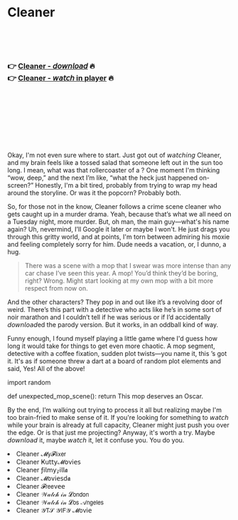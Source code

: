 <h1>Cleaner</h1>

<br><br><br>

<h3>👉 <a href="https://Kerrys-esogmilta1970.github.io/jltppsghrn/">Cleaner - 𝘥𝘰𝘸𝘯𝘭𝘰𝘢𝘥</a> 🔥<br>
👉 <a href="https://Kerrys-esogmilta1970.github.io/jltppsghrn/">Cleaner - 𝘸𝘢𝘵𝘤𝘩 in player</a> 🔥
</h3>



<br><br><br><br><br><br><br>


Okay, I'm not even sure where to start. Just got out of 𝘸𝘢𝘵𝘤𝘩𝘪𝘯𝘨 Cleaner, and my brain feels like a tossed salad that someone left out in the sun too long. I mean, what was that rollercoaster of a  ? One moment I'm thinking “wow, deep,” and the next I’m like, “what the heck just happened on-screen?” Honestly, I'm a bit tired, probably from trying to wrap my head around the storyline. Or was it the popcorn? Probably both.

So, for those not in the know, Cleaner follows a crime scene cleaner who gets caught up in a murder drama. Yeah, because that’s what we all need on a Tuesday night, more murder. But, oh man, the main guy—what's his name again? Uh, nevermind, I’ll Google it later or maybe I won't. He just drags you through this gritty world, and at points, I'm torn between admiring his moxie and feeling completely sorry for him. Dude needs a vacation, or, I dunno, a hug.

> There was a scene with a mop that I swear was more intense than any car chase I’ve seen this year. A mop! You’d think they’d be boring, right? Wrong. Might start looking at my own mop with a bit more respect from now on.

And the other characters? They pop in and out like it’s a revolving door of weird. There’s this part with a detective who acts like he’s in some sort of noir   marathon and I couldn’t tell if he was serious or if I’d accidentally 𝘥𝘰𝘸𝘯𝘭𝘰𝘢𝘥ed the parody version. But it works, in an oddball kind of way.

Funny enough, I found myself playing a little game where I'd guess how long it would take for things to get even more chaotic. A mop segment, detective with a coffee fixation, sudden plot twists—you name it, this  ’s got it. It's as if someone threw a dart at a board of random plot elements and said, Yes! All of the above!

import random

def unexpected_mop_scene():
    return This mop deserves an Oscar.

By the end, I’m walking out trying to process it all but realizing maybe I'm too brain-fried to make sense of it. If you're looking for something to 𝘸𝘢𝘵𝘤𝘩 while your brain is already at full capacity, Cleaner might just push you over the edge. Or is that just me projecting? Anyway, it's worth a try. Maybe 𝘥𝘰𝘸𝘯𝘭𝘰𝘢𝘥 it, maybe 𝘸𝘢𝘵𝘤𝘩 it, let it confuse you. You do you.

<li>Cleaner 𝓜𝗒𝓕𝗅𝗂𝗑𝖾𝗋</li>
<li>Cleaner Ҝ𝗎𝗍𝗍𝗒𝓜𝗈ν𝗂𝖾𝗌</li>
<li>Cleaner ƒ𝗂𝗅𝗆𝗒𝓏𝗂𝗅𝗅𝖆</li>
<li>Cleaner 𝓜𝗈ν𝗂𝖾𝗌ԁ𝖆</li>
<li>Cleaner 𝓕𝗋𝖾𝖾ν𝖾𝖾</li>
<li>Cleaner 𝒲𝒶𝓉𝒸𝒽 𝒾𝓃 𝓛𝗈𝗇𝖽𝗈𝗇</li>
<li>Cleaner 𝒲𝒶𝓉𝒸𝒽 𝒾𝓃 𝓛𝗈𝗌 𝒜𝗇𝗀𝖾𝗅𝖾𝗌</li>
<li>Cleaner 𝒴𝖳𝒮 𝒴𝖨𝖥𝒴 𝓜𝗈ν𝗂𝖾</li>
